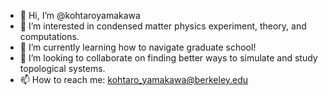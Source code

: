 - 👋 Hi, I’m @kohtaroyamakawa
- 👀 I’m interested in condensed matter physics experiment, theory, and computations.
- 🌱 I’m currently learning how to navigate graduate school!
- 💞️ I’m looking to collaborate on finding better ways to simulate and study topological systems.
- 📫 How to reach me: kohtaro_yamakawa@berkeley.edu

<!---
kohtaroyamakawa/kohtaroyamakawa is a ✨ special ✨ repository because its `README.md` (this file) appears on your GitHub profile.
You can click the Preview link to take a look at your changes.
--->
